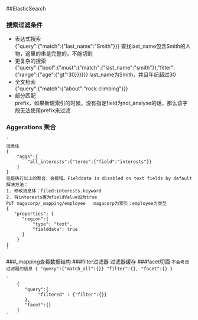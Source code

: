 ##ElasticSearch
### 搜索过滤条件
+ 表达式搜索<br/>
  {"query":{"match":{"last_name":"Smith"}}} 查找last_name包含Smith的人物，这里的串是完整的，不能切割
+ 更复杂的搜索<br/>
  {"query":{"bool":{"must":{"match":{"last_name":"smith"}},"filter":{"range":{"age":{"gt":30}}}}}} last_name为Smith，并且年纪超过30
+ 全文检索<br/>
  {"query":{"match":{"about":"rock climbing"}}}
+ 部分匹配<br/>
  prefix，如果新建索引的时候，没有指定field为not_analyse的话，那么该字段无法使用prefix来过滤
### Aggerations 聚合

    `
    消息体
    {
        "aggs":{
            "all_interests":{"terms":{"field":"interests"}}
        }
    }
    但是执行以上的聚合，会报错。Fielddata is disabled on text fields by default
    解决方法：
    1. 修改消息体：filed:interests.keyword
    2. 将interests置为fieldValue设为true
    PUT magacorp/_mapping/employee   magacorp为索引；employee为类型
    {
       "properties": {
          "region":{
              "type": "text",
              "fielddata": true
          }
        }
    }    
    `
###_mapping查看数据结构
###filter过滤器
过滤器缓存
###facet切面
    `
       不会考虑过滤器的信息
       {
           "query":{"match_all":{}}
           "filter":{},
           "facet":{}
       }
    `
<br/>

    `
        {
           "query":{
                "filtered" : {"filter":{}}
           },
           "facet":{}
        }
    ` 

     


    



